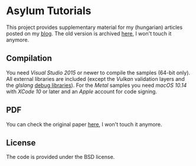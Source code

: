 
# Asylum Tutorials

This project provides supplementary material for my (hungarian) articles posted on my [blog](http://darthasylum.blog.hu/).
The old version is archived [here](https://my.pcloud.com/publink/show?code=XZ4QhG7ZuA3jBe49U35VRBo2shrAaup27xS7), I won't touch it anymore.

## Compilation

You need *Visual Studio 2015* or newer to compile the samples (64-bit only). All external libraries are included (except the *Vulkan* validation layers and the *glslang* [debug libraries](https://my.pcloud.com/publink/show?code=XZ8fhG7ZY1xy8HIpufmxTB23D4te2VxBfin7)).
For the *Metal* samples you need *macOS 10.14* with *XCode 10* or later and an *Apple* account for code signing.

## PDF

You can check the original paper [here](http://citeseerx.ist.psu.edu/viewdoc/download?doi=10.1.1.161.9102&rep=rep1&type=pdf), I won't touch it anymore.
## License

The code is provided under the BSD license.
